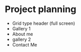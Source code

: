 # Project planning

- Grid type header (full screen)
- Gallery 1
- About me
- gallery 2
- Contact Me
